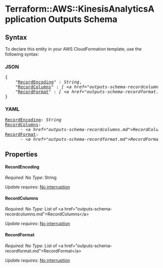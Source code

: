 # Terraform::AWS::KinesisAnalyticsApplication Outputs Schema

## Syntax

To declare this entity in your AWS CloudFormation template, use the following syntax:

### JSON

<pre>
{
    "<a href="#recordencoding" title="RecordEncoding">RecordEncoding</a>" : <i>String</i>,
    "<a href="#recordcolumns" title="RecordColumns">RecordColumns</a>" : <i>[ &lt;a href=&#34;outputs-schema-recordcolumns.md&#34;&gt;RecordColumns&lt;/a&gt;, ... ]</i>,
    "<a href="#recordformat" title="RecordFormat">RecordFormat</a>" : <i>[ &lt;a href=&#34;outputs-schema-recordformat.md&#34;&gt;RecordFormat&lt;/a&gt;, ... ]</i>
}
</pre>

### YAML

<pre>
<a href="#recordencoding" title="RecordEncoding">RecordEncoding</a>: <i>String</i>
<a href="#recordcolumns" title="RecordColumns">RecordColumns</a>: <i>
      - &lt;a href=&#34;outputs-schema-recordcolumns.md&#34;&gt;RecordColumns&lt;/a&gt;</i>
<a href="#recordformat" title="RecordFormat">RecordFormat</a>: <i>
      - &lt;a href=&#34;outputs-schema-recordformat.md&#34;&gt;RecordFormat&lt;/a&gt;</i>
</pre>

## Properties

#### RecordEncoding

_Required_: No
_Type_: String

_Update requires_: [No interruption](https://docs.aws.amazon.com/AWSCloudFormation/latest/UserGuide/using-cfn-updating-stacks-update-behaviors.html#update-no-interrupt)

#### RecordColumns

_Required_: No
_Type_: List of &lt;a href=&#34;outputs-schema-recordcolumns.md&#34;&gt;RecordColumns&lt;/a&gt;

_Update requires_: [No interruption](https://docs.aws.amazon.com/AWSCloudFormation/latest/UserGuide/using-cfn-updating-stacks-update-behaviors.html#update-no-interrupt)

#### RecordFormat

_Required_: No
_Type_: List of &lt;a href=&#34;outputs-schema-recordformat.md&#34;&gt;RecordFormat&lt;/a&gt;

_Update requires_: [No interruption](https://docs.aws.amazon.com/AWSCloudFormation/latest/UserGuide/using-cfn-updating-stacks-update-behaviors.html#update-no-interrupt)

